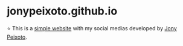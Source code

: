# jonypeixoto.github.io
⭐ This is a [simple website](https://cybertimeup.com) with my social medias developed by [Jony Peixoto](https://jonypeixoto.com).

